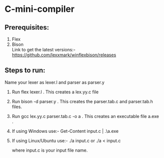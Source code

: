 # C-mini-compiler

## Prerequisites:
1) Flex
2) Bison </br>
Link to get the latest versions:- https://github.com/lexxmark/winflexbison/releases
## Steps to run:
Name your lexer as lexer.l and parser as parser.y
1) Run flex lexer.l . This creates a lex.yy.c file
2) Run bison -d parser.y . This creates the parser.tab.c and parser.tab.h files.
3) Run gcc lex.yy.c parser.tab.c -o a  . This creates an executable file a.exe .
   
5) If using Windows use:-
     Get-Content input.c | .\a.exe
   
6) If using Linux/Ubuntu use:-
     ./a input.c  or ./a < input.c

   where input.c is your input file name.
